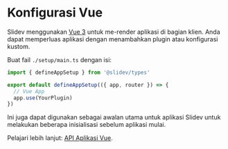 # Konfigurasi Vue

<Environment type="client" />

Slidev menggunakan [Vue 3](https://v3.vuejs.org/) untuk me-render aplikasi di bagian klien. Anda dapat memperluas aplikasi dengan menambahkan plugin atau konfigurasi kustom.

Buat fail `./setup/main.ts` dengan isi:

```ts
import { defineAppSetup } from '@slidev/types'

export default defineAppSetup(({ app, router }) => {
  // Vue App
  app.use(YourPlugin)
})
```

Ini juga dapat digunakan sebagai awalan utama untuk aplikasi Slidev untuk melakukan beberapa inisialisasi sebelum aplikasi mulai.

Pelajari lebih lanjut: [API Aplikasi Vue](https://v3.vuejs.org/api/application-api.html#component).
